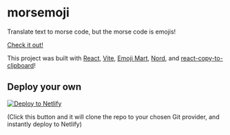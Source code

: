# morsemoji

Translate text to morse code, but the morse code is emojis!

[Check it out!](https://morsemoji.netlify.app/)

This project was built with [React](https://reactjs.org/), [Vite](https://vitejs.dev/), [Emoji Mart](https://github.com/missive/emoji-mart), [Nord](https://www.nordtheme.com/), and [react-copy-to-clipboard](https://github.com/nkbt/react-copy-to-clipboard)!

## Deploy your own

[![Deploy to Netlify](https://www.netlify.com/img/deploy/button.svg)](https://app.netlify.com/start/deploy?repository=https://github.com/cassidoo/morsemoji&utm_source=github&utm_medium=morsemoji-cs&utm_campaign=devex-cs)

(Click this button and it will clone the repo to your chosen Git provider, and instantly deploy to Netlify)

